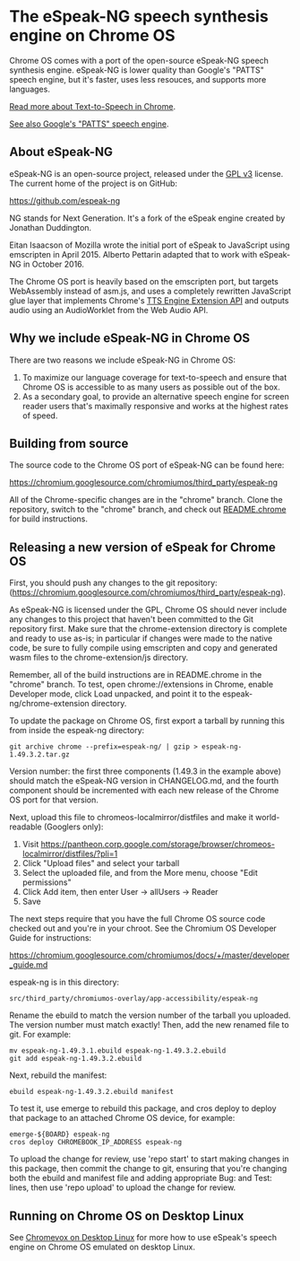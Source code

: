 # The eSpeak-NG speech synthesis engine on Chrome OS

Chrome OS comes with a port of the open-source eSpeak-NG speech synthesis
engine. eSpeak-NG is lower quality than Google's "PATTS" speech engine,
but it's faster, uses less resouces, and supports more languages.

[Read more about Text-to-Speech in Chrome](tts.md).

[See also Google's "PATTS" speech engine](patts.md).

## About eSpeak-NG

eSpeak-NG is an open-source project, released under the
[GPL v3](https://www.gnu.org/licenses/gpl-3.0.en.html) license.
The current home of the project is on GitHub:

  https://github.com/espeak-ng

NG stands for Next Generation. It's a fork of the eSpeak engine created by
Jonathan Duddington.

Eitan Isaacson of Mozilla wrote the initial port of eSpeak to JavaScript
using emscripten in April 2015. Alberto Pettarin adapted that to work
with eSpeak-NG in October 2016.

The Chrome OS port is heavily based on the emscripten port, but targets
WebAssembly instead of asm.js, and uses a completely rewritten JavaScript
glue layer that implements Chrome's
[TTS Engine Extension API](https://developer.chrome.com/extensions/ttsEngine)
and outputs audio using an AudioWorklet from the Web Audio API.

## Why we include eSpeak-NG in Chrome OS

There are two reasons we include eSpeak-NG in Chrome OS:

1. To maximize our language coverage for text-to-speech and ensure
   that Chrome OS is accessible to as many users as possible out of the box.
2. As a secondary goal, to provide an alternative speech engine for screen
   reader users that's maximally responsive and works at the highest rates of
   speed.

## Building from source

The source code to the Chrome OS port of eSpeak-NG can be found here:

  https://chromium.googlesource.com/chromiumos/third_party/espeak-ng

All of the Chrome-specific changes are in the "chrome" branch. Clone
the repository, switch to the "chrome" branch, and check out
[README.chrome](https://chromium.googlesource.com/chromiumos/third_party/espeak-ng/+/chrome/README.chrome)
for build instructions.

## Releasing a new version of eSpeak for Chrome OS

First, you should push any changes to the git repository:
(https://chromium.googlesource.com/chromiumos/third_party/espeak-ng).

As eSpeak-NG is licensed under the GPL, Chrome OS should never include any
changes to this project that haven't been committed to the Git repository first.
Make sure that the chrome-extension directory is complete and ready to use
as-is; in particular if changes were made to the native code, be sure to fully
compile using emscripten and copy and generated wasm files to the
chrome-extension/js directory.

Remember, all of the build instructions are in README.chrome in the "chrome"
branch. To test, open chrome://extensions in Chrome, enable Developer mode,
click Load unpacked, and point it to the espeak-ng/chrome-extension directory.

To update the package on Chrome OS, first export a tarball by running this
from inside the espeak-ng directory:

```
git archive chrome --prefix=espeak-ng/ | gzip > espeak-ng-1.49.3.2.tar.gz
```

Version number: the first three components (1.49.3 in the example above)
should match the eSpeak-NG version in CHANGELOG.md, and the fourth component
should be incremented with each new release of the Chrome OS port for
that version.

Next, upload this file to chromeos-localmirror/distfiles and make it
world-readable (Googlers only):

  1. Visit https://pantheon.corp.google.com/storage/browser/chromeos-localmirror/distfiles/?pli=1
  2. Click "Upload files" and select your tarball
  3. Select the uploaded file, and from the More menu, choose
     "Edit permissions"
  4. Click Add item, then enter User -> allUsers -> Reader
  5. Save

The next steps require that you have the full Chrome OS source code
checked out and you're in your chroot. See the Chromium OS Developer Guide
for instructions:

https://chromium.googlesource.com/chromiumos/docs/+/master/developer_guide.md


espeak-ng is in this directory:
```
src/third_party/chromiumos-overlay/app-accessibility/espeak-ng
```

Rename the ebuild to match the version number of the tarball you uploaded.
The version number must match exactly! Then, add the new renamed file
to git. For example:

```
mv espeak-ng-1.49.3.1.ebuild espeak-ng-1.49.3.2.ebuild
git add espeak-ng-1.49.3.2.ebuild
```

Next, rebuild the manifest:

```
ebuild espeak-ng-1.49.3.2.ebuild manifest
```

To test it, use emerge to rebuild this package, and cros deploy to
deploy that package to an attached Chrome OS device, for example:

```
emerge-${BOARD} espeak-ng
cros deploy CHROMEBOOK_IP_ADDRESS espeak-ng
```

To upload the change for review, use 'repo start' to start making changes
in this package, then commit the change to git, ensuring that you're
changing both the ebuild and manifest file and adding appropriate Bug:
and Test: lines, then use 'repo upload' to upload the change for review.

## Running on Chrome OS on Desktop Linux

See [Chromevox on Desktop Linux](chromevox_on_desktop_linux.md#speech) for more
how to use eSpeak's speech engine on Chrome OS emulated on desktop Linux.
